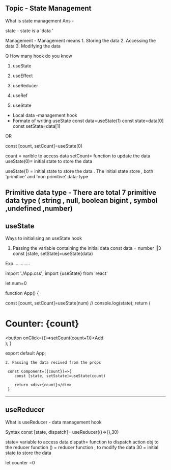 ## Topic - State Management 


What is state management 
Ans - 

state - state  is a 'data '

Management - Management means
             1. Storing the data
             2. Accessing the data
             3. Modifying the data


Q How many hook do you know 
1. useState
2. useEffect
3. useReducer
4. useRef


1. useState 
 - Local data -management hook
 - Formate of writing useState
 const data=useState(1)
 const state=data[0]
 const setState=data[1]

  OR

  const [count, setCount]=useState(0)

  count = varible to access data
  setCount=  function to update the data
  useState(0)= initial state to store the data

  useState(1) = initial state to store the data . The initial state store , both 'primitive' and 'non primitive' data-type

  ## Primitive data type - There are total 7 primitive data type ( string , null, boolean bigint , symbol ,undefined ,number)


 ## useState   
  Ways to initialising an useState hook
   1. Passing the variable containing the initial data
     const data = number ||3
     const [state, setState]=useState(data)


 Exp.............

 import './App.css';
 import {useState} from 'react'

 let num=0

 function App() {
  
  const [count, setCount]=useState(num)
  // console.log(state);
  return (
    <div className="App">
      <h1>Counter: {count}</h1>
      <button onClick={()=>setCount(count+1)}>Add</button>
    </div>
  );
  }

 export default App;
  
   
    2. Passing the data recived from the props

     const Component=({count})=>{
        const [state, setSstate]=useState(count)

        return <div>{count}</div>
     }





----------------------------------------

## useReducer 

What is useReducer - data management hook

Syntax 
const [state, dispatch]= useReducer(()=>{},30)

state= variable to access data
dispath= function to dispatch action obj to the reducer function
() = reducer function , to modify the data
30 = initial state to store the data


let counter =0


















